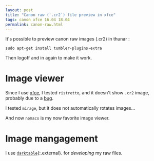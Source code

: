 ```yaml
---
layout: post
title: "Canon raw (`.cr2`) file preview in xfce"
tags: canon xfce 16.04 18.04
permalink: canon-raw.html
---
```


It's possible to preview canon raw images (.cr2) in thunar :
```console
sudo apt-get install tumbler-plugins-extra
```
Then logoff and in again to make it work.

# Image viewer

Since I use [xfce](/tag/xfce.html), I tested `ristretto`, and it doesn't show
`.cr2` image, probably due to a [bug](https://bugs.launchpad.net/ubuntu/+source/ristretto/+bug/1778695).

I tested `mirage`, but it does not automatically rotates images...

And now `nomacs` is my now favorite image viewer.


# Image mangagement
I use [`darktable`](https://www.darktable.org/){:.external}. for *developing* my
raw files.
